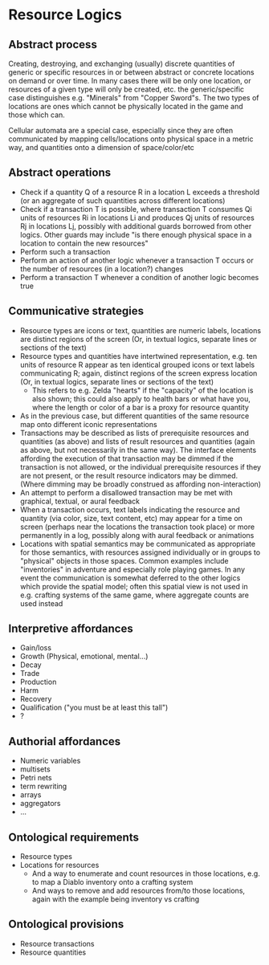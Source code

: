 # Resource Logics

## Abstract process
Creating, destroying, and exchanging (usually) discrete quantities of generic or specific resources in or between abstract or concrete locations on demand or over time. In many cases there will be only one location, or resources of a given type will only be created, etc. the generic/specific case distinguishes e.g. "Minerals" from "Copper Sword"s. The two types of locations are ones which cannot be physically located in the game and those which can.

Cellular automata are a special case, especially since they are often communicated by mapping cells/locations onto physical space in a metric way, and quantities onto a dimension of space/color/etc

## Abstract operations

* Check if a quantity Q of a resource R in a location L exceeds a threshold (or an aggregate of such quantities across different locations)  
* Check if a transaction T is possible, where transaction T consumes Qi units of resources Ri in locations Li and produces Qj units of resources Rj in locations Lj, possibly with additional guards borrowed from other logics. Other guards may include "is there enough physical space in a location to contain the new resources"
* Perform such a transaction  
* Perform an action of another logic whenever a transaction T occurs or the number of resources (in a location?) changes  
* Perform a transaction T whenever a condition of another logic becomes true  

## Communicative strategies  
* Resource types are icons or text, quantities are numeric labels, locations are distinct regions of the screen (Or, in textual logics, separate lines or sections of the text)  
* Resource types and quantities have intertwined representation, e.g. ten units of resource R appear as ten identical grouped icons or text labels communicating R; again, distinct regions of the screen express location (Or, in textual logics, separate lines or sections of the text)  
  * This refers to e.g. Zelda "hearts" if the "capacity" of the location is also shown; this could also apply to health bars or what have you, where the length or color of a bar is a proxy for resource quantity  
* As in the previous case, but different quantities of the same resource map onto different iconic representations  
* Transactions may be described as lists of prerequisite resources and quantities (as above) and lists of result resources and quantities (again as above, but not necessarily in the same way). The interface elements affording the execution of that transaction may be dimmed if the transaction is not allowed, or the individual prerequisite resources if they are not present, or the result resource indicators may be dimmed. (Where dimming may be broadly construed as affording non-interaction)  
* An attempt to perform a disallowed transaction may be met with graphical, textual, or aural feedback  
* When a transaction occurs, text labels indicating the resource and quantity (via color, size, text content, etc) may appear for a time on screen (perhaps near the locations the transaction took place) or more permanently in a log, possibly along with aural feedback or animations  
* Locations with spatial semantics may be communicated as appropriate for those semantics, with resources assigned individually or in groups to "physical" objects in those spaces. Common examples include "inventories" in adventure and especially role playing games. In any event the communication is somewhat deferred to the other logics which provide the spatial model; often this spatial view is not used in e.g. crafting systems of the same game, where aggregate counts are used instead  

## Interpretive affordances  
* Gain/loss  
* Growth (Physical, emotional, mental...)  
* Decay  
* Trade  
* Production  
* Harm  
* Recovery  
* Qualification ("you must be at least this tall")  
* ?  

## Authorial affordances  
* Numeric variables
* multisets
* Petri nets
* term rewriting
* arrays
* aggregators
* ...  

## Ontological requirements  
* Resource types  
* Locations for resources  
  * And a way to enumerate and count resources in those locations, e.g. to map a Diablo inventory onto a crafting system  
  * And ways to remove and add resources from/to those locations, again with the example being inventory vs crafting  
  
## Ontological provisions  
* Resource transactions  
* Resource quantities  
